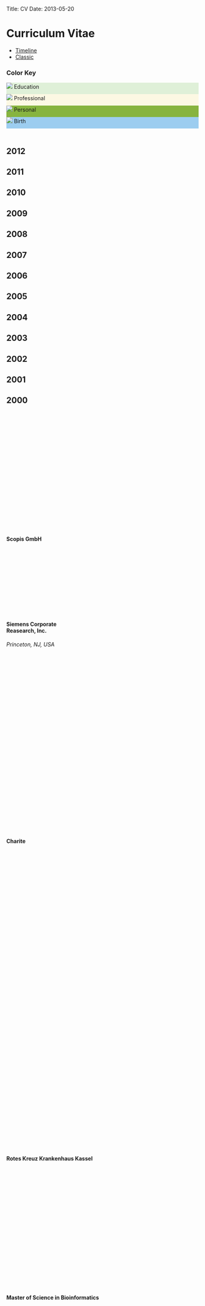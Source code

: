 Title: CV
Date: 2013-05-20

<h1 class="start_page">Curriculum Vitae</h1>
<ul class="nav nav-tabs" id="myTab">
  <li><a href="#timeline" data-toggle="tab">Timeline</a></li>
  <li><a href="#classic" data-toggle="tab">Classic</a></li>
</ul>
<div id="myTabContent" class="tab-content">
	<div class="tab-pane fade" id="timeline">
		<div id="cv_key" class="well">
			<h3>Color Key</h3>
			<div style="background-color: #DFF0D8; height:30px;"><img src="{{ SITEURL }}/theme/img/gradhat.png" /> Education</div>
			<div style="background-color: #FCF8E3; height:30px;"><img src="{{ SITEURL }}/theme/img/necktie.png" /> Professional</div>
			<div style="background-color: #87B43F; height:30px;"><img src="{{ SITEURL }}/theme/img/personal.png" /> Personal</div>
			<div style="background-color: #9CCDF0; height:30px;"><img src="{{ SITEURL }}/theme/img/baby.png" /> Birth</div>
		</div>
	<div class="row">
		<div class="span12 cv_fade">&nbsp;</div>
	</div>
	<div class="row cv_year">
		<div class="span3 cv_scale" >
			<h2 class="cv_year_number">2012</h2>
			<h2 class="cv_year_number">2011</h2>
			<h2 class="cv_year_number">2010</h2>
			<h2 class="cv_year_number">2009</h2>
			<h2 class="cv_year_number">2008</h2>
			<h2 class="cv_year_number">2007</h2>
			<h2 class="cv_year_number">2006</h2>
			<h2 class="cv_year_number">2005</h2>
			<h2 class="cv_year_number">2004</h2>
			<h2 class="cv_year_number">2003</h2>
			<h2 class="cv_year_number">2002</h2>
			<h2 class="cv_year_number">2001</h2>
			<h2 class="cv_year_number">2000</h2>
		</div>
		<div class="span3">
			<div class="cv_spacer" style="height: 305px;">&nbsp;</div>
			<div class="cv_item cv_professional" style="height: 161px;"><h4>Scopis GmbH</h4></div>
			<div class="cv_spacer" style="height: 42px;">&nbsp;</div>
			<div class="cv_item cv_professional" style="height: 142px;"><h4>Siemens Corporate<br />Reasearch, Inc.</h4>
				<p><em>Princeton, NJ, USA</em></p></div>
			<div class="cv_spacer" style="height: 406px;">&nbsp;</div>
			<div class="cv_item cv_professional" style="height: 121px;"><h4>Charite</h4></div>
			<div class="cv_spacer" style="height: 691px;">&nbsp;</div>
			<div class="cv_item cv_professional" style="height: 181px;"><h4>Rotes Kreuz Krankenhaus Kassel</h4></div>
		</div>
		<div class="span3">
			<div class="cv_spacer" style="height: 163px;">&nbsp;</div>
			<div class="cv_item cv_education" style="height: 872px;"><h4>Master of Science in Bioinformatics</h4></div>
			<div class="cv_spacer" style="height: 20px;">&nbsp;</div>
			<div class="cv_item cv_education" style="height: 711px;"><h4>Bachelor of Science in Bioinformatics</h4></div>
			<div class="cv_spacer" style="height: 305px;">&nbsp;</div>
			<div class="cv_item cv_education" style="height: 223px;"><h4>MaTA</h4></div>
			<div class="cv_spacer" style="height: 21px;">&nbsp;</div>
			<div class="cv_item cv_education" style="height: 709px;"><h4>Abitur</h4></div>
		</div>
		<div class="span3">
			<div class="cv_item cv_professional" style="height: 2678px;"><h4>ITfM GmbH</h4></div>
		</div>
	</div>
	</div><!-- /container timeline -->
	<div class="tab-pane fade" id="classic">
		<h3><img src="{{ SITEURL }}/theme/img/gradhat.png" /> Education</h3>
		<table class="table">
			<tbody>
				<tr>
					<td>October, 2009 till now</td>
					<td><h4>Master of Science in Bioinformatics</h4>
					<p><em>Freie Universität Berlin</em></p>
					<p>Curriculum (excerpt):
					<ul>
						<li>medical imaging</li>
						<li>systems biology: reverse engineering and simulation of
					biological systems, inferring models from biological data.</li>
						<li>physiology and pathophysiology</li>
						<li>didactics</li>
					</ul>
					Projected date of completion: Spring/Summer, 2012</p></td>
				</tr>
				<tr>
					<td>October, 2005 till September, 2008</td>
					<td><h4>Bachelor of Science in Bioinformatics</h4>
					<p><em>Freie Universität Berlin</em></p>
					<p>Curriculum (excerpt):
					<ul>
						<li>molecular biology, neurobiology, (bio-)chemistry</li>
						<li>mathematics and statistics</li>
						<li>pattern recognition, biological sequence analysis, artificial	intelligence</li>
					</ul>
					Bachelor's thesis on the 3D visualisation and simulation of bio-molecules within the 
					3D world &quot;Project Wonderland&quot;
					(thesis is available <a href="http://publications.mi.fu-berlin.de/154/1/bathesis_kamper.pdf">here</a>).</p></td>
				</tr>
				<tr>
					<td>August, 2003 till July, 2004</td>
					<td>
						<h4>Apprenticeship for assistant for mathematics and information technology</h4>
						<p><em>Georg-Christoph-Lichtenberg-Schule, Kassel</em></p>
						<p>Curriculum (excerpt):
						<ul>
							<li>numerical mathematics</li>
							<li>object-oriented programming (C/C++), databases</li>
							<li>digital electronics</li>
							<li>economics</li>
						<ul></p>
					</td>
				</tr>
				<tr>
					<td>August, 2000 till July, 2003</td>
					<td>
						<h4>General qualification for university entrance (&quot;Abitur&quot;)</h4>
						<p><em>Georg-Christoph-Lichtenberg-Schule, Kassel</em></p>
						<p>Major courses: English and computer science</p>
					</td>
				</tr>
			</tbody>
		</table>
		<h3><img src="{{ SITEURL }}/theme/img/necktie.png" /> Professional Experience</h3>
		<table class="table">
			<tbody>
				<tr>
					<td>February, 2011 till September, 2011</td>
					<td><h4><a href="http://www.scopis.com/">Scopis GmbH, Berlin, Germany</a></h4>
					<p><em>Master Student</em></p>
					<p>Key aspects:
					<ul>
						<li>computer vision, 3D visualization, medical applications</li>
						<li>developing an optical registration system for a clinical applications (ENT endoscopy) (mostly) in C++</li>
						<li>writing my master's thesis about the whole process.</li></p></ul></td>
				</tr>
				<tr>
					<td>May, 2010 till November, 2010</td>
					<td><h4>Siemens Corporate Research Inc., Princeton, NJ, USA</h4>
					<p><em>Research Intern</em></p>
					<p>Key aspects:
					<ul>
						<li>practical research in statistical analysis, text-analysis, text- 
							and data mining (clustering and classification), and machine learning</li>
						<li>development of Rich Internet Applications (RIA) in Adobe Flex and Java.</li>
					</ul></p></td>
				</tr>
				<tr>
					<td>March, 2008 till August, 2008</td>
					<td><h4>Charité, Institute of Biometry and Clinical Epidemology, Berlin</h4>
					<p><em>Intern and Research Assistant</em></p>
					<p>Key aspects:
					<ul>
						<li>statistical analysis of medical experiments in R</li>
						<li>organisation and lecturing of a seminar accompanying the
						lecture on &quot;Multivariate Statistics&quot; at the Freie Universität Berlin.</li>
					</ul></p></td>
				</tr>
				<tr>
					<td>August 2004 till April 2005</td>
					<td><h4>Red Cross Hospital — Kassel, Hesse, Germany</h4>
					<p><em>Civilian service in the IT department</em></p>
					<p>Key aspects:
					<ul>
						<li>1st level support for employees and patients</li>
						<li>maintenance of networks, servers, and desktop PCs</li>
						<li>system administration under Windows, Linux, and SCO Unix</li>
					</ul></p></td>
				</tr>
				<tr>
					<td>2002 till now</td>
					<td><h4><a href="http://www.itfm.de/">Informations-Technologie für Menschen (ITfM) GmbH</a></h4>
					<p><em>Free-lance Collaborator</em></p>
					<p>Key aspects:
					<ul>
						<li>bringing fast internet to rural areas that did not have
						broadband access before</li>
						<li>IP routing and load-balancing with Linux</li>
						<li>traffic shaping and traffic management</li>
						<li>developing a web-interface for linux-based embedded	devices</li>
						<li>network management</li>
						<li>technical support for end users and co-workers</li>
						<li>constructing of directional radio links, installation and construction of antennas and antenna towers</li>
						<li>representing the company at trade fairs in the U.S. and	Germany</li>
					</ul></p></td>
				</tr>
			</tbody>
		</table>
		
	</div><!-- /container classic-->
</div><!-- /myTabContent -->
</div><!-- /container -->


{% block extrajs %}
<script src="{{ SITEURL }}/theme/bootstrap/js/bootstrap-tab.js"></script>
<script>        
$(document).ready(function () {
	$('#myTab a').click(function (e) {
	  e.preventDefault();
	  $(this).tab('show');
	})
	$('#myTab a[href="#timeline"]').tab('show'); 
});     
</script>
{% endblock %}
